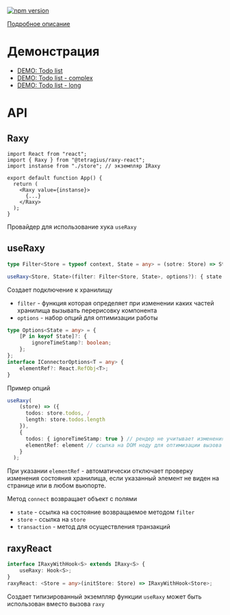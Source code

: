 [![npm version](https://badge.fury.io/js/%40tetragius%2Fraxy-react.svg)](https://badge.fury.io/js/%40tetragius%2Fraxy-react)

[Подробное описание](https://github.com/Tetragius/raxy)

# Демонстрация
  - [DEMO: Todo list](https://codesandbox.io/s/raxy-demo-3mur7)
  - [DEMO: Todo list - complex](https://codesandbox.io/s/raxy-demo-complex-5syo0)
  - [DEMO: Todo list - long](https://codesandbox.io/s/raxy-demo-longlist-cl837)


# API

## Raxy

```tsx
import React from "react";
import { Raxy } from "@tetragius/raxy-react";
import instanse from "./store"; // экземпляр IRaxy

export default function App() {
  return (
    <Raxy value={instanse}>
      {...}
    </Raxy>
  );
}
```

Провайдер для использование хука `useRaxy`

## useRaxy

```typescript
type Filter<Store = typeof context, State = any> = (sotre: Store) => State;

useRaxy<Store, State>(filter: Filter<Store, State>, options?): { state: State, store: Store, transaction: Transaction<Store> }
```

Создает подключение к хранилищу

- `filter` - функция которая определяет при изменении каких частей хранилища вызывать перерисовку компонента
- `options` - набор опций для оптимизации работы

```typescript
type Options<State = any> = {
    [P in keyof State]?: {
        ignoreTimeStamp?: boolean;
    };
};
interface IConnectorOptions<T = any> {
    elementRef?: React.RefObj<T>;
}
```

Пример опций

```typescript
useRaxy(
    (store) => ({
      todos: store.todos, /
      length: store.todos.length 
    }),
    {
      todos: { ignoreTimeStamp: true } // рендер не учитывает изменения состояния дочерних элеиентов
      elementRef: element // ссылка на DOM ноду для оптимизации вызова updateCallback
    }
  );
```

При указании `elementRef` - автоматически отключает проверку изменения состояния хранилища, если указанный элемент не виден на странице или в любом вьюпорте.

Метод `connect` возвращает объект с полями

- `state` - ссылка на состояние возвращаемое методом `filter`
- `store` - ссылка на `store`
- `transaction` - метод для осуществления транзакций

## raxyReact

```typescript
interface IRaxyWithHook<S> extends IRaxy<S> {
    useRaxy: Hook<S>;
}
raxyReact: <Store = any>(initStore: Store) => IRaxyWithHook<Store>;
```
Создает типизированный экземпляр функции `useRaxy` может быть использован вместо вызова `raxy`